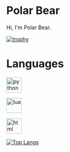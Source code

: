 # Polar Bear
Hi, I'm Polar Bear.

[![trophy](https://github-profile-trophy.vercel.app/?username=lPolarBearl)](https://github.com/ryo-ma/github-profile-trophy)

# Languages

<p align="left"> <a href="https://www.python.org/" target="_blank" rel="noreferrer"> <img src="https://upload.wikimedia.org/wikipedia/commons/thumb/a/a8/Yellow-headed_albino_reticulated_python.jpg/128px-Yellow-headed_albino_reticulated_python.jpg" alt="python" width="40" height="40"/> </a>
<p align="left"> <a href="https://www.lua.org/" target="_blank" rel="noreferrer"> <img src="https://upload.wikimedia.org/wikipedia/commons/thumb/c/cf/Lua-Logo.svg/600px-Lua-Logo.svg.png?20150107024942" alt="lua" width="40" height="40"/> </a>
<p align="left"> <a href="https://en.wikipedia.org/wiki/HTML" target="_blank" rel="noreferrer"> <img src="https://upload.wikimedia.org/wikipedia/commons/thumb/8/80/HTML5_logo_resized.svg/424px-HTML5_logo_resized.svg.png?20141116201733" alt="html" width="40" height="40"/> </a>

[![Top Langs](https://github-readme-stats.vercel.app/api/top-langs/?username=lPolarBearl)](https://github.com/anuraghazra/github-readme-stats)
